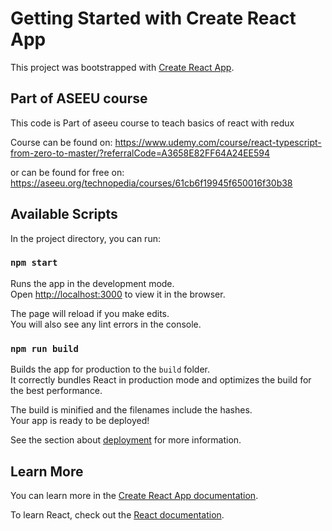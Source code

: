 # Getting Started with Create React App

This project was bootstrapped with [Create React App](https://github.com/facebook/create-react-app).

## Part of ASEEU course
This code is Part of aseeu course to teach basics of react with redux

Course can be found on: https://www.udemy.com/course/react-typescript-from-zero-to-master/?referralCode=A3658E82FF64A24EE594

or can be found for free on: https://aseeu.org/technopedia/courses/61cb6f19945f650016f30b38

## Available Scripts

In the project directory, you can run:

### `npm start`

Runs the app in the development mode.\
Open [http://localhost:3000](http://localhost:3000) to view it in the browser.

The page will reload if you make edits.\
You will also see any lint errors in the console.

### `npm run build`

Builds the app for production to the `build` folder.\
It correctly bundles React in production mode and optimizes the build for the best performance.

The build is minified and the filenames include the hashes.\
Your app is ready to be deployed!

See the section about [deployment](https://facebook.github.io/create-react-app/docs/deployment) for more information.


## Learn More

You can learn more in the [Create React App documentation](https://facebook.github.io/create-react-app/docs/getting-started).

To learn React, check out the [React documentation](https://reactjs.org/).
